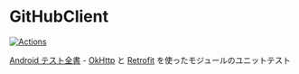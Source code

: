 # GitHubClient

[![Actions](https://github.com/ykws/android-restapi-test-example/workflows/Android%20CI/badge.svg)](https://github.com/ykws/android-restapi-test-example/actions)

[Android テスト全書](https://peaks.cc/books/android_testing) - [OkHttp](https://square.github.io/okhttp/) と [Retrofit](https://square.github.io/retrofit/) を使ったモジュールのユニットテスト
